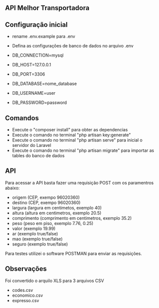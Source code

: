 ## API Melhor Transportadora

## Configuração inicial
- rename .env.example para .env
- Defina as configurações de banco de dados no arquivo .env

- DB_CONNECTION=mysql
- DB_HOST=127.0.0.1
- DB_PORT=3306
- DB_DATABASE=nome_database
- DB_USERNAME=user
- DB_PASSWORD=password

## Comandos

- Execute o "composer install" para obter as dependencias
- Execute o comando no terminal "php artisan key:generate"
- Execute o comando no terminal "php artisan serve" para inicial o servidor do Laravel
- Execute o comando no terminal "php artisan migrate" para importar as tables do banco de dados


## API
Para acessar a API basta fazer uma requisição POST com os paramentros abaixo:
- origem  (CEP, exempo 96020360)
- destino (CEP, exempo 96020360)
- largura (largura em centimetos, exemplo 40)
- altura (altura em centimetros, exemplo 20.5)
- comprimento (comprimento em centimetros, exemplo 35.2)
- peso (peso em piso, exemplo 7.76, 0.25)
- valor (exemplo 19.99)
- ar (exemplo true/false)
- mao (exemplo true/false)
- seguro (exemplo true/false)

Para testes utilizei o software POSTMAN para enviar as requisições.

## Observações
Foi convertido o arquilo XLS para 3 arquivos CSV 
- codes.csv
- economico.csv
- expresso.csv